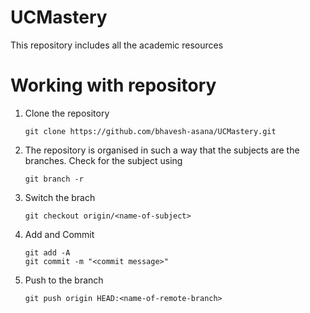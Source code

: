 # UCMastery
This repository includes all the academic resources

# Working with repository
1. Clone the repository
    ```terminal
    git clone https://github.com/bhavesh-asana/UCMastery.git
    ```
2. The repository is organised in such a way that the subjects are the branches. Check for the subject using
    ```terminal
    git branch -r
    ```
    
    
3. Switch the brach
    ```terminal
    git checkout origin/<name-of-subject>
    ```
4. Add and Commit
    ```terminal
    git add -A
    git commit -m "<commit message>"
    
5. Push to the branch
    ```terminal
    git push origin HEAD:<name-of-remote-branch>
    ```
